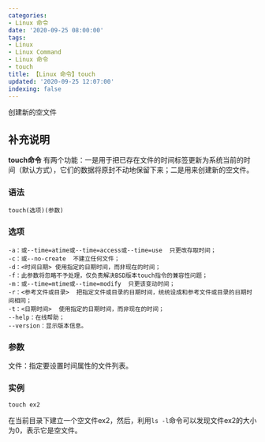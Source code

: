 ```yaml
---
categories:
- Linux 命令
date: '2020-09-25 08:00:00'
tags:
- Linux
- Linux Command
- Linux 命令
- touch
title: 【Linux 命令】touch
updated: '2020-09-25 12:07:00'
indexing: false
---
```


创建新的空文件

## 补充说明

**touch命令** 有两个功能：一是用于把已存在文件的时间标签更新为系统当前的时间（默认方式），它们的数据将原封不动地保留下来；二是用来创建新的空文件。

###  语法

```shell
touch(选项)(参数)
```

###  选项

```shell
-a：或--time=atime或--time=access或--time=use  只更改存取时间；
-c：或--no-create  不建立任何文件；
-d：<时间日期> 使用指定的日期时间，而非现在的时间；
-f：此参数将忽略不予处理，仅负责解决BSD版本touch指令的兼容性问题；
-m：或--time=mtime或--time=modify  只更该变动时间；
-r：<参考文件或目录>  把指定文件或目录的日期时间，统统设成和参考文件或目录的日期时间相同；
-t：<日期时间>  使用指定的日期时间，而非现在的时间；
--help：在线帮助；
--version：显示版本信息。
```

###  参数

文件：指定要设置时间属性的文件列表。

###  实例

```shell
touch ex2
```

在当前目录下建立一个空文件ex2，然后，利用`ls -l`命令可以发现文件ex2的大小为0，表示它是空文件。


<!-- Linux命令行搜索引擎：https://jaywcjlove.github.io/linux-command/ -->